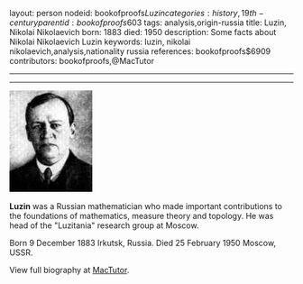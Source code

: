 layout: person
nodeid: bookofproofs$Luzin
categories: history,19th-century
parentid: bookofproofs$603
tags: analysis,origin-russia
title: Luzin, Nikolai Nikolaevich
born: 1883
died: 1950
description: Some facts about Nikolai Nikolaevich Luzin
keywords: luzin, nikolai nikolaevich,analysis,nationality russia
references: bookofproofs$6909
contributors: bookofproofs,@MacTutor

---


---

![Luzin.jpg](https://github.com/bookofproofs/bookofproofs.github.io/blob/main/_sources/_assets/images/portraits/Luzin.jpg?raw=true)

**Luzin** was a Russian mathematician who made important contributions to the foundations of mathematics, measure theory and topology. He was head of the "Luzitania" research group at Moscow.

Born 9 December 1883 Irkutsk, Russia. Died 25 February 1950 Moscow, USSR.


View full biography at [MacTutor](https://mathshistory.st-andrews.ac.uk/Biographies/Luzin/).